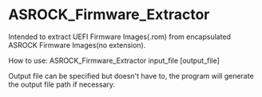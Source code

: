 # ASROCK_Firmware_Extractor
Intended to extract UEFI Firmware Images(.rom) from encapsulated ASROCK Firmware Images(no extension).

How to use: 
ASROCK_Firmware_Extractor input_file [output_file]

Output file can be specified but doesn't have to, the program will generate the output file path if necessary.

